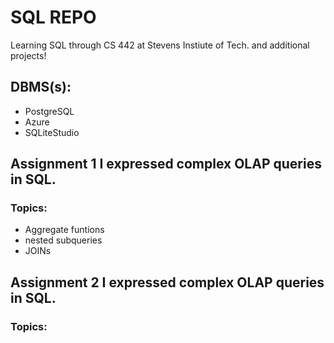 # SQL REPO

Learning SQL through CS 442 at Stevens Instiute of Tech. and additional projects!

## DBMS(s):
* PostgreSQL
* Azure
* SQLiteStudio


## Assignment 1 I expressed complex OLAP queries in SQL. 

### Topics: 
* Aggregate funtions
* nested subqueries
* JOINs

## Assignment 2 I expressed complex OLAP queries in SQL. 

### Topics: 
